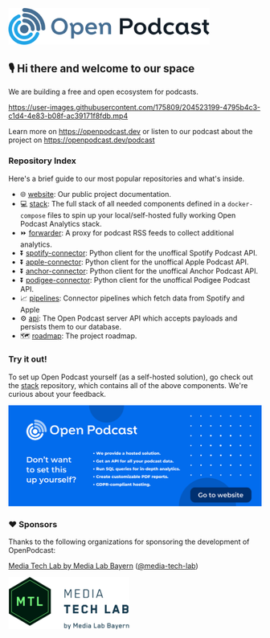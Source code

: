 <a href="https://openpodcast.app"><img src="/profile/openpodcast.png" width="400px" /></a>


## 🎙️ Hi there and welcome to our space 

We are building a free and open ecosystem for podcasts.

https://user-images.githubusercontent.com/175809/204523199-4795b4c3-c1d4-4e83-b08f-ac39171f8fdb.mp4

Learn more on https://openpodcast.dev or listen to our podcast about the project on https://openpodcast.dev/podcast

### Repository Index

Here's a brief guide to our most popular repositories and what's inside.

- 🌐 [website](https://github.com/openpodcast/website): Our public project documentation.
- 💻 [stack](https://github.com/openpodcast/stack): The full stack of all needed components defined in a `docker-compose` files to spin up your local/self-hosted fully working Open Podcast Analytics stack.
- ⏩ [forwarder](https://github.com/openpodcast/forwarder): A proxy for podcast RSS feeds to collect additional analytics.
- ⏬ [spotify-connector](https://github.com/openpodcast/spotify-connector): Python client for the unoffical Spotify Podcast API.
- ⏬ [apple-connector](https://github.com/openpodcast/apple-connector): Python client for the unoffical Apple Podcast API.
- ⏬ [anchor-connector](https://github.com/openpodcast/anchor-connector): Python client for the unoffical Anchor Podcast API.
- ⏬ [podigee-connector](https://github.com/openpodcast/podigee-connector): Python client for the unoffical Podigee Podcast API.
- 📈 [pipelines](https://github.com/openpodcast/pipelines): Connector pipelines which fetch data from Spotify and Apple
- ⚙️ [api](https://github.com/openpodcast/api): The Open Podcast server API which accepts payloads and persists them to our database.
- 🗺️ [roadmap](https://github.com/openpodcast/roadmap): The project roadmap.

### Try it out!

To set up Open Podcast yourself (as a self-hosted solution), go check out the [stack](https://github.com/openpodcast/stack) repository, which contains all of the above components. We're curious about your feedback.

[![OpenPodcast Banner](https://raw.githubusercontent.com/openpodcast/banner/main/openpodcast-banner.png)](https://openpodcast.app/)

### ❤️ Sponsors

Thanks to the following organizations for sponsoring the development of OpenPodcast:

<a href="https://media-tech-lab.com">Media Tech Lab by Media Lab Bayern</a> (<a href="https://github.com/media-tech-lab">@media-tech-lab</a>)

<a href="https://media-tech-lab.com">
    <img src="https://raw.githubusercontent.com/media-tech-lab/.github/main/assets/mtl-powered-by.png" width="240" title="Media Tech Lab powered by logo">
</a>
